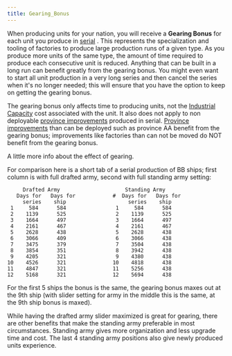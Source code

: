 ```yaml
---
title: Gearing_Bonus
---
```

When producing units for your nation, you will receive a **Gearing
Bonus** for each unit you produce in
[serial](/wiki/index.php?title=Serial_Production&action=edit&redlink=1 "Serial Production (page does not exist)")
. This represents the specialization and tooling of factories to produce
large production runs of a given type. As you produce more units of the
same type, the amount of time required to produce each consecutive unit
is reduced. Anything that can be built in a long run can benefit greatly
from the gearing bonus. You might even want to start all unit production
in a very long series and then cancel the series when it's no longer
needed; this will ensure that you have the option to keep on getting the
gearing bonus.

The gearing bonus only affects time to producing units, not the
[Industrial Capacity](/wiki/Industrial_Capacity "Industrial Capacity")
cost associated with the unit. It also does not apply to non deployable
[province
improvements](/wiki/Province_improvements "Province improvements")
produced in serial. [Province
improvements](/wiki/Province_improvements "Province improvements") than
can be deployed such as province AA benefit from the gearing bonus;
improvements like factories than can not be moved do NOT benefit from
the gearing bonus.

  
A little more info about the effect of gearing.

For comparison here is a short tab of a serial production of BB ships;
first column is with full drafted army, second with full standing army
setting:

  

         Drafted Army                     Standing Army
       Days for   Days for            #  Days for   Days for
         series    ship                    series    ship
     1     584      584                1     584      584
     2    1139      525                2    1139      525
     3    1664      497                3    1664      497
     4    2161      467                4    2161      467
     5    2628      438                5    2628      438
     6    3066      409                6    3066      438
     7    3475      379                7    3504      438
     8    3854      351                8    3942      438
     9    4205      321                9    4380      438
    10    4526      321               10    4818      438
    11    4847      321               11    5256      438
    12    5168      321               12    5694      438

For the first 5 ships the bonus is the same, the gearing bonus maxes out
at the 9th ship (with slider setting for army in the middle this is the
same, at the 9th ship bonus is maxed).

While having the drafted army slider maximized is great for gearing,
there are other benefits that make the standing army preferable in most
circumstances. Standing army gives more organization and less upgrade
time and cost. The last 4 standing army positions also give newly
produced units experience.
